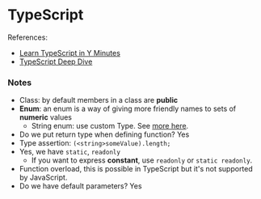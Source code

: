 # TypeScript

References:

* [Learn TypeScript in Y Minutes](https://learnxinyminutes.com/docs/typescript/)
* [TypeScript Deep Dive](https://www.gitbook.com/book/basarat/typescript/details)

### Notes

* Class: by default members in a class are **public**
* **Enum**: an enum is a way of giving more friendly names to sets of **numeric** values
  * String enum: use custom Type. See [more here](https://basarat.gitbooks.io/typescript/content/docs/types/literal-types.html).
* Do we put return type when defining function? Yes
* Type assertion: `(<string>someValue).length;`
* Yes, we have `static`, `readonly`
  * If you want to express **constant**, use `readonly` or `static readonly`.
* Function overload, this is possible in TypeScript but it's not supported by JavaScript.
* Do we have default parameters? Yes



